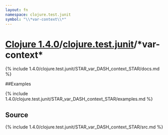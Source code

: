 ```yaml
---
layout: fn
namespace: clojure.test.junit
symbol: "\\*var-context\\*"
---
```


# [Clojure 1.4.0](../../)/[clojure.test.junit](../)/\*var-context\*

{% include 1.4.0/clojure.test.junit/STAR_var_DASH_context_STAR/docs.md %}

##Examples

{% include 1.4.0/clojure.test.junit/STAR_var_DASH_context_STAR/examples.md %}
## Source
{% include 1.4.0/clojure.test.junit/STAR_var_DASH_context_STAR/src.md %}

